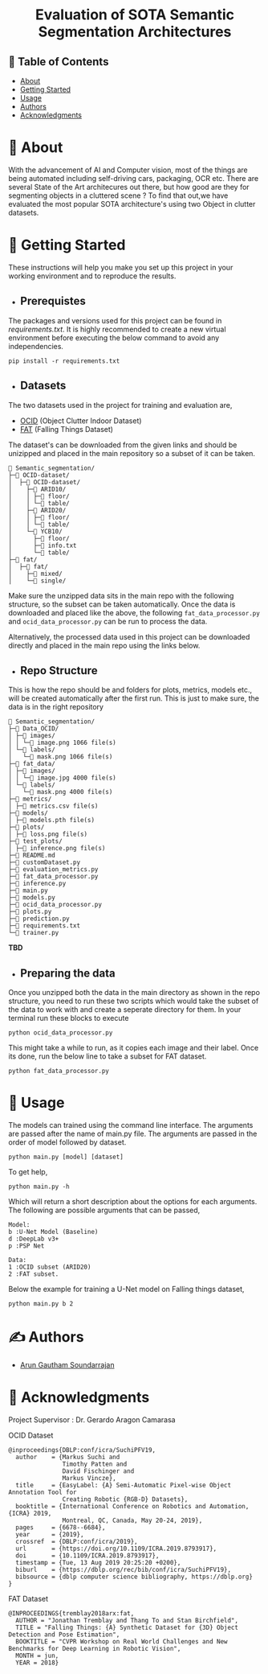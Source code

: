 <h1 align="center">Evaluation of SOTA Semantic Segmentation Architectures</h1>


## 📝 Table of Contents
- [About](#about)
- [Getting Started](#getting_started)
- [Usage](#usage)
- [Authors](#authors)
- [Acknowledgments](#acknowledgement)

# 🧐 About <a name = "about"></a>
With the advancement of AI and Computer vision, most of the things are being automated including self-driving cars, packaging, OCR etc. There are several State of the Art architecures out there, but how good are they for segmenting objects in a cluttered scene ? To find that out,we have evaluated the most popular SOTA architecture's using two Object in clutter datasets.

# 🏁 Getting Started <a name = "getting_started"></a>
These instructions will help you make you set up this project in your working environment and to reproduce the results.

* ## Prerequistes
The packages and versions used for this project can be found in *requirements.txt*. It is highly recommended to create a new virtual environment before executing the below command to avoid any independencies. 
```
pip install -r requirements.txt
```

* ## Datasets
The two datasets used in the project for training and evaluation are,
* [OCID](https://www.acin.tuwien.ac.at/en/vision-for-robotics/software-tools/object-clutter-indoor-dataset/) (Object Clutter Indoor Dataset)
* [FAT](http://research.nvidia.com/publication/2018-06_Falling-Things) (Falling Things Dataset)

The dataset's can be downloaded from the given links and should be unizipped and placed in the main repository so a subset of it can be taken. 
```
📁 Semantic_segmentation/
├─📁 OCID-dataset/
│  ├─📁 OCID-dataset/
│    ├─📁 ARID10/
│    │ ├─📁 floor/
│    │ └─📁 table/
│    ├─📁 ARID20/
│    │ ├─📁 floor/
│    │ └─📁 table/
│    └─📁 YCB10/
│      ├─📁 floor/
│      ├─📄 info.txt
│      └─📁 table/
├─📁 fat/
│  ├─📁 fat/
│    ├─📁 mixed/
│    └─📁 single/
```
Make sure the unzipped data sits in the main repo with the following structure, so the subset can be taken automatically. Once the data is downloaded and placed like the above, the following `fat_data_processor.py` and `ocid_data_processor.py` can be run to process the data.

Alternatively, the processed data used in this project can be downloaded directly and placed in the main repo using the links below.


* ## Repo Structure
This is how the repo should be and folders for plots, metrics, models etc., will be created automatically after the first run.
This is just to make sure, the data is in the right repository
```
📁 Semantic_segmentation/
├─📁 Data_OCID/
│ ├─📁 images/
│ │ └─📄 image.png 1066 file(s)
│ └─📁 labels/
│   └─📄 mask.png 1066 file(s)
├─📁 fat_data/
│ ├─📁 images/
│ │ └─📄 image.jpg 4000 file(s)
│ └─📁 labels/
│   └─📄 mask.png 4000 file(s)
├─📁 metrics/
│ ├─📄 metrics.csv file(s)
├─📁 models/
│ ├─📄 models.pth file(s)
├─📁 plots/
│ ├─📄 loss.png file(s)
├─📁 test_plots/
│ ├─📄 inference.png file(s)
├─📄 README.md
├─📄 customDataset.py
├─📄 evaluation_metrics.py
├─📄 fat_data_processor.py
├─📄 inference.py
├─📄 main.py
├─📄 models.py
├─📄 ocid_data_processor.py
├─📄 plots.py
├─📄 prediction.py
├─📄 requirements.txt
└─📄 trainer.py
```
**TBD**

* ## Preparing the data
Once you unzipped both the data in the main directory as shown in the repo structure, you need to run these two scripts which would take the subset of the data to work with and create a seperate directory for them. In your terminal run these blocks to execute
```
python ocid_data_processor.py
```
This might take a while to run, as it copies each image and their label. Once its done, run the below line to take a subset for FAT dataset.
```
python fat_data_processor.py
```


# 🎈 Usage <a name = "usage"></a>

The models can trained using the command line interface. The arguments are passed after the name of main.py file.
The arguments are passed in the order of model followed by dataset.

```
python main.py [model] [dataset]
```

To get help,

```
python main.py -h
```

Which will return a short description about the options for each arguments. The following are possible arguments that can be passed,

```
Model:
b :U-Net Model (Baseline)
d :DeepLab v3+
p :PSP Net

Data:
1 :OCID subset (ARID20)
2 :FAT subset.
```

Below the example for training a U-Net model on Falling things dataset,

```
python main.py b 2
```
  


# ✍️ Authors <a name = "authors"></a>
* [Arun Gautham Soundarrajan](https://github.com/ArunGautham-Soundarrajan)

# 🎉 Acknowledgments <a name = "acknowledgement"></a>

Project Supervisor : Dr. Gerardo Aragon Camarasa 

OCID Dataset
```
@inproceedings{DBLP:conf/icra/SuchiPFV19,
  author    = {Markus Suchi and
               Timothy Patten and
               David Fischinger and
               Markus Vincze},
  title     = {EasyLabel: {A} Semi-Automatic Pixel-wise Object Annotation Tool for
               Creating Robotic {RGB-D} Datasets},
  booktitle = {International Conference on Robotics and Automation, {ICRA} 2019,
               Montreal, QC, Canada, May 20-24, 2019},
  pages     = {6678--6684},
  year      = {2019},
  crossref  = {DBLP:conf/icra/2019},
  url       = {https://doi.org/10.1109/ICRA.2019.8793917},
  doi       = {10.1109/ICRA.2019.8793917},
  timestamp = {Tue, 13 Aug 2019 20:25:20 +0200},
  biburl    = {https://dblp.org/rec/bib/conf/icra/SuchiPFV19},
  bibsource = {dblp computer science bibliography, https://dblp.org}
}
```
FAT Dataset
```
@INPROCEEDINGS{tremblay2018arx:fat,
  AUTHOR = "Jonathan Tremblay and Thang To and Stan Birchfield",
  TITLE = "Falling Things: {A} Synthetic Dataset for {3D} Object Detection and Pose Estimation",
  BOOKTITLE = "CVPR Workshop on Real World Challenges and New Benchmarks for Deep Learning in Robotic Vision",
  MONTH = jun,
  YEAR = 2018}
```
